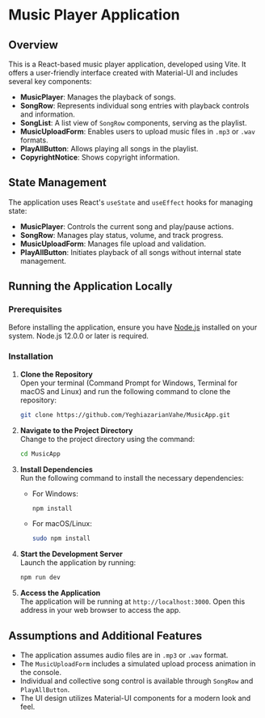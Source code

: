 # Music Player Application

## Overview

This is a React-based music player application, developed using Vite. It offers a user-friendly interface created with Material-UI and includes several key components:

- **MusicPlayer**: Manages the playback of songs.
- **SongRow**: Represents individual song entries with playback controls and information.
- **SongList**: A list view of `SongRow` components, serving as the playlist.
- **MusicUploadForm**: Enables users to upload music files in `.mp3` or `.wav` formats.
- **PlayAllButton**: Allows playing all songs in the playlist.
- **CopyrightNotice**: Shows copyright information.

## State Management

The application uses React's `useState` and `useEffect` hooks for managing state:

- **MusicPlayer**: Controls the current song and play/pause actions.
- **SongRow**: Manages play status, volume, and track progress.
- **MusicUploadForm**: Manages file upload and validation.
- **PlayAllButton**: Initiates playback of all songs without internal state management.

## Running the Application Locally

### Prerequisites

Before installing the application, ensure you have [Node.js](https://nodejs.org/) installed on your system. Node.js 12.0.0 or later is required.

### Installation

1. **Clone the Repository**  
   Open your terminal (Command Prompt for Windows, Terminal for macOS and Linux) and run the following command to clone the repository:

   ```sh
   git clone https://github.com/YeghiazarianVahe/MusicApp.git
   ```

2. **Navigate to the Project Directory**  
   Change to the project directory using the command:

   ```sh
   cd MusicApp
   ```

3. **Install Dependencies**  
   Run the following command to install the necessary dependencies:

   - For Windows:
     ```cmd
     npm install
     ```
   - For macOS/Linux:
     ```sh
     sudo npm install
     ```

4. **Start the Development Server**  
   Launch the application by running:

   ```sh
   npm run dev
   ```

5. **Access the Application**  
   The application will be running at `http://localhost:3000`. Open this address in your web browser to access the app.

## Assumptions and Additional Features

- The application assumes audio files are in `.mp3` or `.wav` format.
- The `MusicUploadForm` includes a simulated upload process animation in the console.
- Individual and collective song control is available through `SongRow` and `PlayAllButton`.
- The UI design utilizes Material-UI components for a modern look and feel.

